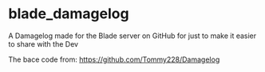 blade_damagelog
===============

A Damagelog made for the Blade server on GitHub for just to make it easier to share with the Dev

The bace code from: https://github.com/Tommy228/Damagelog
